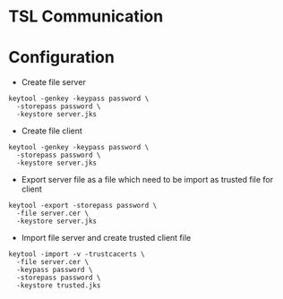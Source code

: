 TSL Communication
==================

# Configuration

* Create file server
```
keytool -genkey -keypass password \
  -storepass password \
  -keystore server.jks
```
* Create file client
```
keytool -genkey -keypass password \
  -storepass password \
  -keystore server.jks
```

* Export server file as a file which need to be import as trusted file for client

```
keytool -export -storepass password \
  -file server.cer \
  -keystore server.jks
```
* Import file server and create trusted client file
```
keytool -import -v -trustcacerts \
  -file server.cer \
  -keypass password \
  -storepass password \
  -keystore trusted.jks
```
